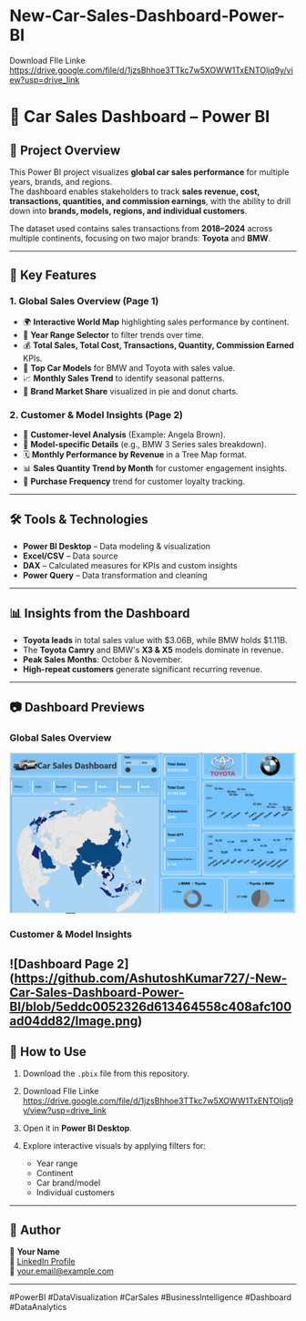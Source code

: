 # New-Car-Sales-Dashboard-Power-BI

Download FIle Linke 
https://drive.google.com/file/d/1jzsBhhoe3TTkc7w5XOWW1TxENTOljq9y/view?usp=drive_link

# 🚗 Car Sales Dashboard – Power BI

## 📌 Project Overview
This Power BI project visualizes **global car sales performance** for multiple years, brands, and regions.  
The dashboard enables stakeholders to track **sales revenue, cost, transactions, quantities, and commission earnings**, with the ability to drill down into **brands, models, regions, and individual customers**.

The dataset used contains sales transactions from **2018–2024** across multiple continents, focusing on two major brands: **Toyota** and **BMW**.

---

## 🎯 Key Features
### **1. Global Sales Overview (Page 1)**
- 🌍 **Interactive World Map** highlighting sales performance by continent.
- 📅 **Year Range Selector** to filter trends over time.
- 💰 **Total Sales, Total Cost, Transactions, Quantity, Commission Earned** KPIs.
- 🚗 **Top Car Models** for BMW and Toyota with sales value.
- 📈 **Monthly Sales Trend** to identify seasonal patterns.
- 🥧 **Brand Market Share** visualized in pie and donut charts.

### **2. Customer & Model Insights (Page 2)**
- 👤 **Customer-level Analysis** (Example: Angela Brown).
- 🚗 **Model-specific Details** (e.g., BMW 3 Series sales breakdown).
- 🗓 **Monthly Performance by Revenue** in a Tree Map format.
- 📊 **Sales Quantity Trend by Month** for customer engagement insights.
- 🔄 **Purchase Frequency** trend for customer loyalty tracking.

---

## 🛠 Tools & Technologies
- **Power BI Desktop** – Data modeling & visualization
- **Excel/CSV** – Data source
- **DAX** – Calculated measures for KPIs and custom insights
- **Power Query** – Data transformation and cleaning

---

## 📊 Insights from the Dashboard
- **Toyota leads** in total sales value with $3.06B, while BMW holds $1.11B.
- The **Toyota Camry** and BMW's **X3 & X5** models dominate in revenue.
- **Peak Sales Months**: October & November.
- **High-repeat customers** generate significant recurring revenue.

---

## 📷 Dashboard Previews
### **Global Sales Overview**
![Dashboard Page 1](https://github.com/AshutoshKumar727/-New-Car-Sales-Dashboard-Power-BI/blob/5eddc0052326d613464558c408afc100ad04dd82/Image%201.png)

### **Customer & Model Insights**
![Dashboard Page 2] (https://github.com/AshutoshKumar727/-New-Car-Sales-Dashboard-Power-BI/blob/5eddc0052326d613464558c408afc100ad04dd82/Image.png)
---

## 🚀 How to Use
1. Download the `.pbix` file from this repository.
2. Download FIle Linke 
https://drive.google.com/file/d/1jzsBhhoe3TTkc7w5XOWW1TxENTOljq9y/view?usp=drive_link

3. Open it in **Power BI Desktop**.
4. Explore interactive visuals by applying filters for:
   - Year range
   - Continent
   - Car brand/model
   - Individual customers

---

## 📌 Author
👤 **Your Name**  
🔗 [LinkedIn Profile](https://www.linkedin.com/in/ashutosh-singh86/)  
📧 your.email@example.com

---
#PowerBI #DataVisualization #CarSales #BusinessIntelligence #Dashboard #DataAnalytics
